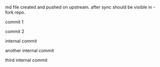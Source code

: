 md file created and pushed on upstream. after sync should be visible in -fork repo.

commit 1

commit 2

internal commit

another internal commit

third internal commit
